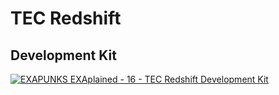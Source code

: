 # TEC Redshift

## Development Kit

[![EXAPUNKS EXAplained - 16 - TEC Redshift Development Kit](http://img.youtube.com/vi/Z8NVpmKJL0o/0.jpg)](http://www.youtube.com/watch?v=Z8NVpmKJL0o "EXAPUNKS EXAplained - 16 - TEC Redshift Development Kit")